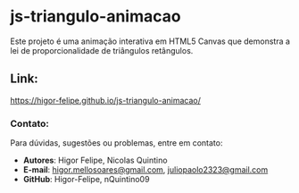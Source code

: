 # js-triangulo-animacao
Este projeto é uma animação interativa em HTML5 Canvas que demonstra a lei de proporcionalidade de triângulos retângulos.

## Link: 
https://higor-felipe.github.io/js-triangulo-animacao/

### Contato:
Para dúvidas, sugestões ou problemas, entre em contato:
  - **Autores**: Higor Felipe, Nicolas Quintino
  - **E-mail**: higor.mellosoares@gmail.com, juliopaolo2323@gmail.com
  - **GitHub**: Higor-Felipe, nQuintino09
